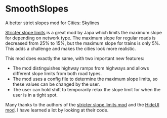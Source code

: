 # SmoothSlopes
A better strict slopes mod for Cities: Skylines

[Stricter slope limits](http://steamcommunity.com/sharedfiles/filedetails/?id=413311572) is a great mod by Japa which limits the maximum slope for depending on network type. The maximum slope for regular roads is decreased from 25% to 15%, but the maximum slope for trains is only 5%. This adds a challenge and makes the cities look more realistic.

This mod does exactly the same, with two important new features:

  * The mod distinguishes highway ramps from highways and allows different slope limits from both road types.
  * The mod uses a config file to determine the maximum slope limits, so these values can be changed by the user.
  * The user can hold shift to temporarily relax the slope limit for when the user is in a tight spot.

Many thanks to the authors of the [stricter slope limits mod](http://steamcommunity.com/sharedfiles/filedetails/?id=413311572) and the  [HideUI mod](https://github.com/AlexanderDzhoganov/Skylines-HideUI). I have learned a lot by looking at their code.

